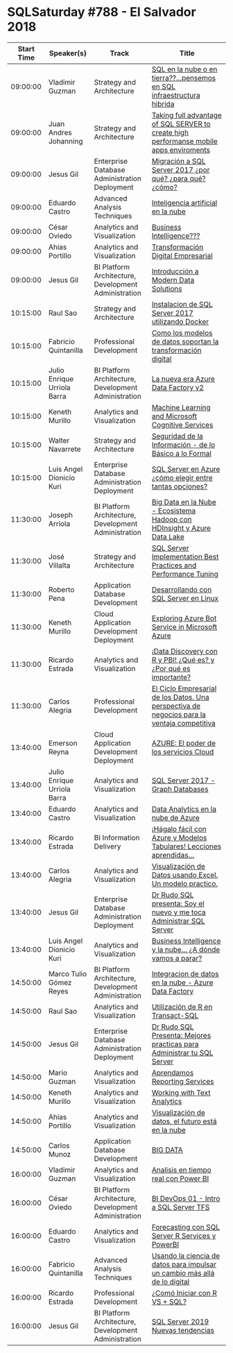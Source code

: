 # SQLSaturday #788 - El Salvador 2018
Start Time|Speaker(s)|Track|Title
---|---|---|---
09:00:00|Vladimir Guzman|Strategy and Architecture|[SQL en la nube o en tierra??...pensemos en SQL infraestructura hibrida](82445.md)
09:00:00|Juan Andres Johanning|Strategy and Architecture|[Taking full advantage of SQL SERVER to create  high performanse mobile apps enviroments](82987.md)
09:00:00|Jesus Gil|Enterprise Database Administration  Deployment|[Migración a SQL Server 2017 ¿por qué? ¿para qué? ¿cómo?](85372.md)
09:00:00|Eduardo Castro|Advanced Analysis Techniques|[Inteligencia artificial en la nube](85583.md)
09:00:00|César Oviedo|Analytics and Visualization|[Business Intelligence???](85819.md)
09:00:00|Ahias Portillo|Analytics and Visualization|[Transformación Digital Empresarial](86296.md)
09:00:00|Jesus Gil|BI Platform Architecture, Development  Administration|[Introducción a Modern Data Solutions](86317.md)
10:15:00|Raul Sao|Strategy and Architecture|[Instalacion de SQL Server 2017 utilizando Docker](84152.md)
10:15:00|Fabricio Quintanilla|Professional Development|[Como los modelos de datos soportan la transformación digital](85330.md)
10:15:00|Julio Enrique Urriola Barra|BI Platform Architecture, Development  Administration|[La nueva era Azure Data Factory v2](85338.md)
10:15:00|Keneth Murillo|Analytics and Visualization|[Machine Learning and Microsoft Cognitive Services](85824.md)
10:15:00|Walter Navarrete|Strategy and Architecture|[Seguridad de la Información - de lo Básico a lo Formal](86069.md)
10:15:00|Luis Angel Dionicio Kuri|Enterprise Database Administration  Deployment|[SQL Server en Azure ¿cómo elegir entre tantas opciones?](86324.md)
11:30:00|Joseph Arriola|BI Platform Architecture, Development  Administration|[Big Data en la Nube - Ecosistema Hadoop con HDInsight y Azure Data Lake](84083.md)
11:30:00|José Villalta|Strategy and Architecture|[SQL Server Implementation Best Practices and Performance Tuning](84227.md)
11:30:00|Roberto Pena|Application  Database Development|[Desarrollando con SQL Server en Linux](84852.md)
11:30:00|Keneth Murillo|Cloud Application Development  Deployment|[Exploring Azure Bot Service in Microsoft Azure](85822.md)
11:30:00|Ricardo Estrada|Analytics and Visualization|[¡Data Discovery con R y PBI! ¿Qué es? y ¿Por qué es importante?](85872.md)
11:30:00|Carlos Alegria|Professional Development|[El Ciclo Empresarial de los Datos. Una perspectiva de negocios para la ventaja competitiva](86116.md)
13:40:00|Emerson Reyna|Cloud Application Development  Deployment|[AZURE: El poder de los servicios Cloud](82281.md)
13:40:00|Julio Enrique Urriola Barra|Analytics and Visualization|[SQL Server 2017 - Graph Databases](82666.md)
13:40:00|Eduardo Castro|Analytics and Visualization|[Data Analytics en la nube de Azure](85584.md)
13:40:00|Ricardo Estrada|BI Information Delivery|[¡Hágalo fácil con Azure y Modelos Tabulares! Lecciones aprendidas…](85995.md)
13:40:00|Carlos Alegria|Analytics and Visualization|[Visualización de Datos usando Excel. Un modelo practico.](86115.md)
13:40:00|Jesus Gil|Enterprise Database Administration  Deployment|[Dr Rudo SQL presenta: Soy el nuevo y me toca Administrar SQL Server](86312.md)
13:40:00|Luis Angel Dionicio Kuri|Analytics and Visualization|[Business Intelligence y la nube... ¿A dónde vamos a parar?](86323.md)
14:50:00|Marco Tulio Gómez Reyes|BI Platform Architecture, Development  Administration|[Integracion de datos en la nube - Azure Data Factory](84108.md)
14:50:00|Raul Sao|Analytics and Visualization|[Utilización de R en Transact-SQL](84153.md)
14:50:00|Jesus Gil|Enterprise Database Administration  Deployment|[Dr Rudo SQL Presenta: Mejores practicas para Administrar tu SQL Server](85373.md)
14:50:00|Mario Guzman|Analytics and Visualization|[Aprendamos Reporting Services](85797.md)
14:50:00|Keneth Murillo|Analytics and Visualization|[Working with Text Analytics](85823.md)
14:50:00|Ahias Portillo|Analytics and Visualization|[Visualización de datos, el futuro está en la nube](85860.md)
14:50:00|Carlos Munoz|Application  Database Development|[BIG DATA](86300.md)
16:00:00|Vladimir Guzman|Analytics and Visualization|[Analisis en tiempo real con Power BI](82444.md)
16:00:00|César Oviedo|BI Platform Architecture, Development  Administration|[BI DevOps 01 - Intro a SQL Server  TFS](83210.md)
16:00:00|Eduardo Castro|Analytics and Visualization|[Forecasting con SQL Server R Services y PowerBI](83276.md)
16:00:00|Fabricio Quintanilla|Advanced Analysis Techniques|[Usando la ciencia de datos para impulsar un cambio más allá de lo digital](85800.md)
16:00:00|Ricardo Estrada|Professional Development|[¿Comó Iniciar con R  VS + SQL?](85873.md)
16:00:00|Jesus Gil|BI Platform Architecture, Development  Administration|[SQL Server 2019 Nuevas tendencias](86322.md)
